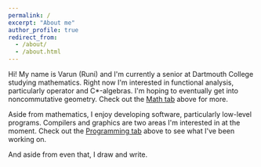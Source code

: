 ```yaml
---
permalink: /
excerpt: "About me"
author_profile: true
redirect_from: 
  - /about/
  - /about.html
---
```


Hi! My name is Varun (Runi) and I'm currently a senior at Dartmouth College studying mathematics. Right now I'm interested in functional analysis, particularly operator and C*-algebras. I'm hoping to eventually get into noncommutative geometry. Check out the [Math tab]() above for more.

Aside from mathematics, I enjoy developing software, particularly low-level programs. Compilers and graphics are two areas I'm interested in at the moment. Check out the [Programming tab]() above to see what I've been working on.

And aside from even that, I draw and write.
